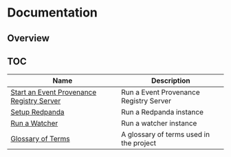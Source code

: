# Documentation

## Overview

## TOC

| Name                                                                  | Description                             |
| --------------------------------------------------------------------- | --------------------------------------- |
| [Start an Event Provenance Registry Server](./start-server/README.md) | Run a Event Provenance Registry Server  |
| [Setup Redpanda](./redpanda/README.md)                                | Run a Redpanda instance                 |
| [Run a Watcher](./watcher/README.md)                                  | Run a watcher instance                  |
| [Glossary of Terms](./glossary.md)                                    | A glossary of terms used in the project |
